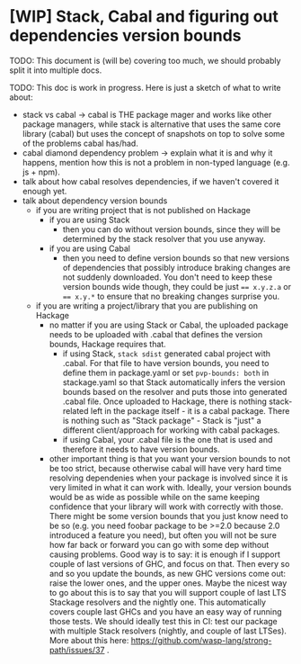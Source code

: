 # [WIP] Stack, Cabal and figuring out dependencies version bounds

TODO: This document is (will be) covering too much, we should probably split it into multiple docs.

TODO: This doc is work in progress. Here is just a sketch of what to write about:
 - stack vs cabal -> cabal is THE package mager and works like other package managers, while stack is alternative
                     that uses the same core library (cabal) but uses the concept of snapshots on top to solve some of the problems cabal has/had.
 - cabal diamond dependency problem -> explain what it is and why it happens, mention how this is not a problem in non-typed language (e.g. js + npm).
 - talk about how cabal resolves dependencies, if we haven't covered it enough yet.
 - talk about dependency version bounds
   - if you are writing project that is not published on Hackage
     - if you are using Stack
       - then you can do without version bounds, since they will be determined by the stack resolver that you use anyway.
     - if you are using Cabal
       - then you need to define version bounds so that new versions of dependencies that possibly introduce braking changes are not suddenly downloaded.
         You don't need to keep these version bounds wide though, they could be just `== x.y.z.a` or `== x.y.*` to ensure that no breaking changes surprise you.
   - if you are writing a project/library that you are publishing on Hackage
     - no matter if you are using Stack or Cabal, the uploaded package needs to be uploaded with .cabal that defines the version bounds, Hackage requires that.
       - if using Stack, `stack sdist` generated cabal project with .cabal. For that file to have version bounds, you need to define them in package.yaml or set
         `pvp-bounds: both` in stackage.yaml so that Stack automatically infers the version bounds based on the resolver and puts those into generated .cabal file.
         Once uploaded to Hackage, there is nothing stack-related left in the package itself - it is a cabal package.
         There is nothing such as "Stack package" - Stack is "just" a different client/approach for working with cabal packages.
       - if using Cabal, your .cabal file is the one that is used and therefore it needs to have version bounds.
     - other important thing is that you want your version bounds to not be too strict, because otherwise cabal will have very hard time resolving dependenies
       when your package is involved since it is very limited in what it can work with.
       Ideally, your version bounds would be as wide as possible while on the same keeping confidence that your library will work with correctly with those.
       There might be some version bounds that you just know need to be so (e.g. you need foobar package to be >=2.0 because 2.0 introduced a feature you need),
       but often you will not be sure how far back or forward you can go with some dep without causing problems.
       Good way is to say: it is enough if I support couple of last versions of GHC, and focus on that.
       Then every so and so you update the bounds, as new GHC versions come out: raise the lower ones, and the upper ones.
       Maybe the nicest way to go about this is to say that you will support couple of last LTS Stackage resolvers and the nightly one.
       This automatically covers couple last GHCs and you have an easy way of running those tests.
       We should ideally test this in CI: test our package with multiple Stack resolvers (nightly, and couple of last LTSes).
       More about this here: https://github.com/wasp-lang/strong-path/issues/37 .
